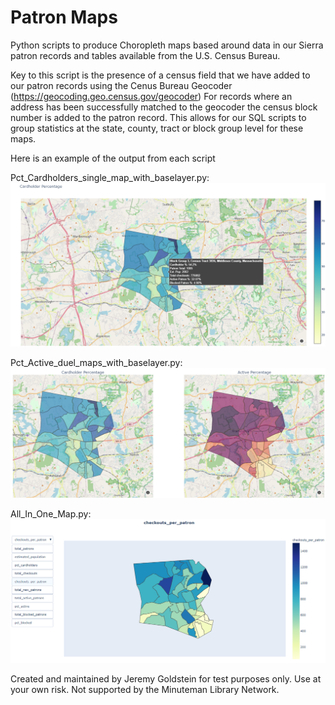 # Patron Maps

Python scripts to produce Choropleth maps based around data in our Sierra patron records and tables available from the U.S. Census Bureau.

Key to this script is the presence of a census field that we have added to our patron records using the Cenus Bureau Geocoder (https://geocoding.geo.census.gov/geocoder)
For records where an address has been successfully matched to the geocoder the census block number is added to the patron record.  This allows for our SQL scripts to group statistics at the state, county, tract or block group level for these maps.

Here is an example of the output from each script

Pct_Cardholders_single_map_with_baselayer.py:
![Framingham_Cardholder_Pct.png](https://github.com/Minuteman-Library-Network/Patron-Maps/blob/main/img/Framingham_Cardholder_Pct.png)

Pct_Active_duel_maps_with_baselayer.py:
![Framingham_Active_Pct.png](https://github.com/Minuteman-Library-Network/Patron-Maps/blob/main/img/Framingham_Active_Pct.png)

All_In_One_Map.py:
![All_In_One_Map.png](https://github.com/Minuteman-Library-Network/Patron-Maps/blob/main/img/All_In_One_Map.png)

Created and maintained by Jeremy Goldstein for test purposes only. Use at your own risk. Not supported by the Minuteman Library Network. 
